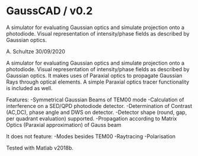 # GaussCAD / v0.2
A simulator for evaluating Gaussian optics and simulate projection onto a photodiode. Visual representation of intensity/phase fields as described by Gaussian optics.


A. Schultze
30/09/2020

A simulator for evaluating Gaussian optics and simulate projection onto
a photodiode. Visual representation of intensity/phase 
fields as described by Gaussian optics.
It makes uses of Paraxial optics to propagate Gaussian Rays through optical elements. A simple Paraxial optics tracer functionality is included as well.

Features:
-Symmetrical Gaussian Beams of TEM00 mode
-Calculation of interference on a SED/QPD photodiode detector.
-Determination of Contrast (AC,DC), phase angle and DWS on detector.
-Detector shape (round, gap, per quadrant evaluation) supported.
-Propagation according to Matrix Optics (Paraxial approximation) of Gauss beam

It does not feature:
-Modes besides TEM00
-Raytracing
-Polarisation

Tested with Matlab v2018b.
